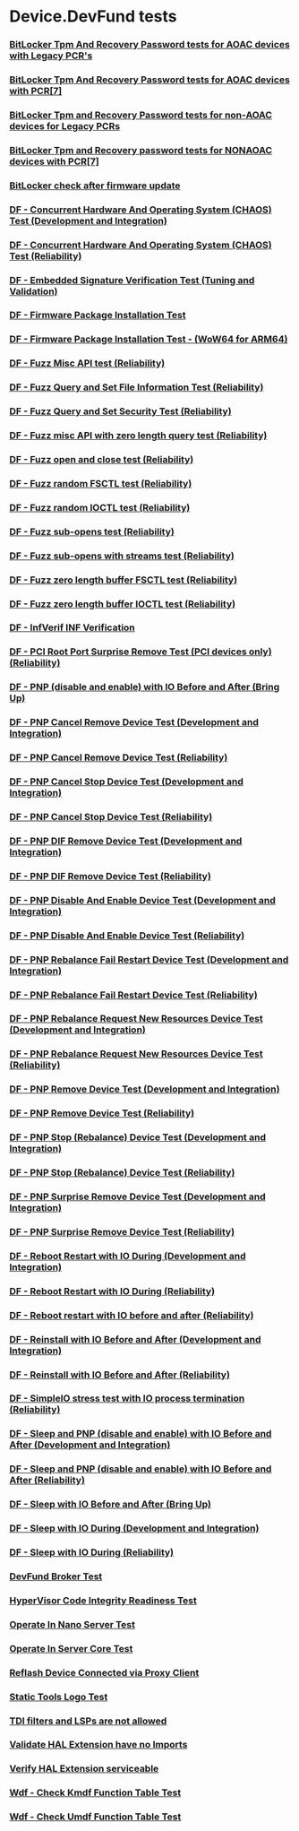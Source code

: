 # Device.DevFund tests
### [BitLocker Tpm And Recovery Password tests for AOAC devices with Legacy PCR's](8a4641a2-4fc6-4447-9d94-fdf402ca263c.md)
### [BitLocker Tpm And Recovery Password tests for AOAC devices with PCR[7]](5aac52da-a57c-4a12-aaac-de878a62bb08.md)
### [BitLocker Tpm and Recovery Password tests for non-AOAC devices for Legacy PCRs](ce9e5b64-8903-4025-bccf-a99d65663cf8.md)
### [BitLocker Tpm and Recovery password tests for NONAOAC devices with PCR[7]](8c7a62bb-7f02-4a16-b37d-711cc9026e17.md)
### [BitLocker check after firmware update](954cf796-a640-4134-b742-eaf0ed2663ff.md)
### [DF - Concurrent Hardware And Operating System (CHAOS) Test (Development and Integration)](66f2b4ea-285c-41ac-9699-66a288abd46e.md)
### [DF - Concurrent Hardware And Operating System (CHAOS) Test (Reliability)](ff5f2837-310a-4448-8f79-580c83faa96e.md)
### [DF - Embedded Signature Verification Test (Tuning and Validation)](1fd837c2-db8b-4e8c-a189-0ee8daff7173.md)
### [DF - Firmware Package Installation Test](2967af91-65ee-4bfb-b6ac-2e71637f4102.md)
### [DF - Firmware Package Installation Test - (WoW64 for ARM64)](bb142846-49b9-4a30-94cc-55bf16953809.md)
### [DF - Fuzz Misc API test (Reliability)](fb305d04-6e8c-4dfc-9984-9692df82fbd8.md)
### [DF - Fuzz Query and Set File Information Test (Reliability)](00b8f3bb-e5cb-4b77-9e5a-63d4b3ed7566.md)
### [DF - Fuzz Query and Set Security Test (Reliability)](aaaa799f-06ca-4da2-bc7e-597283f6891f.md)
### [DF - Fuzz misc API with zero length query test (Reliability)](576e3dd6-c902-4fca-92f0-ae641057bd2b.md)
### [DF - Fuzz open and close test (Reliability)](1617d804-06d2-40fc-a1bb-587fabc9de77.md)
### [DF - Fuzz random FSCTL test (Reliability)](e529e34e-076a-4978-926f-7eca333e8f4d.md)
### [DF - Fuzz random IOCTL test (Reliability)](236b8ad5-0ba1-4075-80a6-ae9dafb71c94.md)
### [DF - Fuzz sub-opens test (Reliability)](92bf534e-aa48-4aeb-b3cd-e46fb7cc7d80.md)
### [DF - Fuzz sub-opens with streams test (Reliability)](d7b43caa-9289-40dd-8ed2-bfce9eabe356.md)
### [DF - Fuzz zero length buffer FSCTL test (Reliability)](5f5f6c7e-d5db-4ff1-8cee-da47203ab070.md)
### [DF - Fuzz zero length buffer IOCTL test (Reliability)](c78c5917-f2f9-417d-81e4-ec9c650fb440.md)
### [DF - InfVerif INF Verification](bbcc1b46-d0bf-46c8-85b4-2cd62df34a20.md)
### [DF - PCI Root Port Surprise Remove Test (PCI devices only) (Reliability)](f0b3428a-0f13-48bd-ab3a-130f21a0aeb2.md)
### [DF - PNP (disable and enable) with IO Before and After (Bring Up)](b4819558-0d42-40c3-9585-cf6b7b71bac7.md)
### [DF - PNP Cancel Remove Device Test (Development and Integration)](53c9e4a3-147a-4590-be9a-de6104f8d84b.md)
### [DF - PNP Cancel Remove Device Test (Reliability)](6b6a633f-6042-44db-888f-8fcc6381fb98.md)
### [DF - PNP Cancel Stop Device Test (Development and Integration)](a63d28ed-a884-4068-87d7-113914864227.md)
### [DF - PNP Cancel Stop Device Test (Reliability)](af6dc68b-da92-41aa-a538-fe2f73c2cb71.md)
### [DF - PNP DIF Remove Device Test (Development and Integration)](779dee1a-dfe5-4343-ab48-ac6bfb51d45b.md)
### [DF - PNP DIF Remove Device Test (Reliability)](731f7bde-e2da-4aab-8e35-3715fa405da7.md)
### [DF - PNP Disable And Enable Device Test (Development and Integration)](38725ea8-0ab2-4ae4-9ffc-e5109099723c.md)
### [DF - PNP Disable And Enable Device Test (Reliability)](9d4e2811-1007-445b-b2bd-a2e0ac8468d2.md)
### [DF - PNP Rebalance Fail Restart Device Test (Development and Integration)](834db660-798b-4ce6-a3a4-2989bb82f76c.md)
### [DF - PNP Rebalance Fail Restart Device Test (Reliability)](d5b9e51a-b1fc-4336-b12c-17215c20956d.md)
### [DF - PNP Rebalance Request New Resources Device Test (Development and Integration)](ef36f194-1fd7-41f5-ae1b-1db5c47bb51f.md)
### [DF - PNP Rebalance Request New Resources Device Test (Reliability)](c71001f9-0751-428a-9c21-eb2a77baf0ff.md)
### [DF - PNP Remove Device Test (Development and Integration)](87587c6e-8862-4d6e-875b-9a9976ecf30a.md)
### [DF - PNP Remove Device Test (Reliability)](ead2222e-4485-4bfc-84cd-43ac0d2e8181.md)
### [DF - PNP Stop (Rebalance) Device Test (Development and Integration)](ade2585d-46b1-45eb-b224-d22245083b01.md)
### [DF - PNP Stop (Rebalance) Device Test (Reliability)](46726c00-8d98-4c98-8038-b15944e44c41.md)
### [DF - PNP Surprise Remove Device Test (Development and Integration)](1ee33f51-99b6-4462-888c-a838d6cd3aba.md)
### [DF - PNP Surprise Remove Device Test (Reliability)](decf00f0-0eae-4768-b06b-85e9c0aaf7da.md)
### [DF - Reboot Restart with IO During (Development and Integration)](3a6f308d-f8e2-47fd-9c19-a65b31fd765d.md)
### [DF - Reboot Restart with IO During (Reliability)](496343a3-7378-4288-83c5-43a688f4c09d.md)
### [DF - Reboot restart with IO before and after (Reliability)](99c61fa9-e0eb-43ea-a5fc-db5c3cbd9239.md)
### [DF - Reinstall with IO Before and After (Development and Integration)](d4b08097-f79a-4e47-be59-ee21a58b29f3.md)
### [DF - Reinstall with IO Before and After (Reliability)](8dd417ab-e523-4bf0-a971-7c27d99ff5b2.md)
### [DF - SimpleIO stress test with IO process termination (Reliability)](fc7e0020-bb7a-483f-b495-7e7fd0a40daa.md)
### [DF - Sleep and PNP (disable and enable) with IO Before and After (Development and Integration)](82178a94-924b-4ac6-a11b-17bcedc05325.md)
### [DF - Sleep and PNP (disable and enable) with IO Before and After (Reliability)](6bd51c1b-3dad-4a5e-b46d-98c2fe91d1aa.md)
### [DF - Sleep with IO Before and After (Bring Up)](93eaf322-1d61-4a65-81a2-7da7129cf3cd.md)
### [DF - Sleep with IO During (Development and Integration)](3528d72b-fa1c-4ae6-a176-ebd301adaa6f.md)
### [DF - Sleep with IO During (Reliability)](9d87d997-f451-4a3d-852c-90367d4d3864.md)
### [DevFund Broker Test](5fe996a4-38ee-4b20-86e2-362dbefa0ddd.md)
### [HyperVisor Code Integrity Readiness Test](b972fc52-2468-4462-9799-6a1898808c86.md)
### [Operate In Nano Server Test](33d6629d-1126-46cc-949b-8f2e6e028cc6.md)
### [Operate In Server Core Test](ac3eb111-539a-4b7b-93f2-d542bd8a2135.md)
### [Reflash Device Connected via Proxy Client](cf446b11-40b6-46be-a15b-d5c6e7c4811a.md)
### [Static Tools Logo Test](6ab6df93-423c-4af6-ad48-8ea1049155ae.md)
### [TDI filters and LSPs are not allowed](1597d1fd-055a-43c7-b4c7-5396ab1ad525.md)
### [Validate HAL Extension have no Imports](78b8dab3-8ec9-406d-b395-2a34e922e8e7.md)
### [Verify HAL Extension serviceable](de119483-e85e-4f19-ba05-202a7219b43f.md)
### [Wdf - Check Kmdf Function Table Test](335ba211-38cd-4810-a76b-38fcdafee397.md)
### [Wdf - Check Umdf Function Table Test](ca903d6c-1674-4234-8c69-22ccd13cfa15.md)
